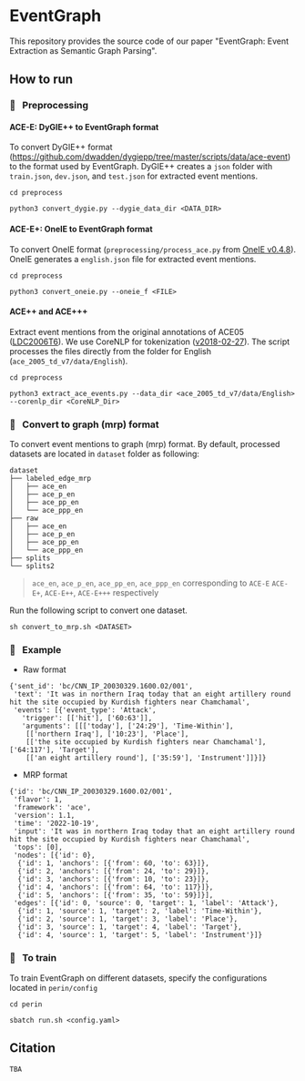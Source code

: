 # EventGraph

This repository provides the source code of our paper "EventGraph: Event Extraction as Semantic Graph Parsing".



## How to run

### :feet: &nbsp; Preprocessing

#### ACE-E: DyGIE++ to EventGraph format

To convert DyGIE++ format (https://github.com/dwadden/dygiepp/tree/master/scripts/data/ace-event) to the format used by EventGraph. DyGIE++ creates a `json` folder with `train.json`, `dev.json`, and `test.json` for extracted event mentions.

```shell
cd preprocess

python3 convert_dygie.py --dygie_data_dir <DATA_DIR>
```

#### ACE-E+: OneIE to EventGraph format

To convert OneIE format (`preprocessing/process_ace.py` from [OneIE v0.4.8](https://blender.cs.illinois.edu/software/oneie/)). OneIE generates a `english.json` file for extracted event mentions.

```shell
cd preprocess

python3 convert_oneie.py --oneie_f <FILE>
```

#### ACE++ and ACE+++

Extract event mentions from the original annotations of ACE05 ([LDC2006T6](https://catalog.ldc.upenn.edu/LDC2006T06)). We use CoreNLP for tokenization ([v2018-02-27](http://nlp.stanford.edu/software/stanford-corenlp-full-2018-02-27.zip)). The script processes the files directly from the folder for English (`ace_2005_td_v7/data/English`).


```shell
cd preprocess

python3 extract_ace_events.py --data_dir <ace_2005_td_v7/data/English> --corenlp_dir <CoreNLP_Dir>
```

### :feet: &nbsp; Convert to graph (mrp) format 

To convert event mentions to graph (mrp) format. By default, processed datasets are located in `dataset` folder as following:

```
dataset
├── labeled_edge_mrp
│   ├── ace_en
│   ├── ace_p_en
│   ├── ace_pp_en
│   └── ace_ppp_en
├── raw
│   ├── ace_en
│   ├── ace_p_en
│   ├── ace_pp_en
│   └── ace_ppp_en
├── splits
└── splits2
```

> `ace_en`, `ace_p_en`, `ace_pp_en`, `ace_ppp_en` corresponding to `ACE-E` `ACE-E+`, `ACE-E++`, `ACE-E+++` respectively

Run the following script to convert one dataset.

```shell
sh convert_to_mrp.sh <DATASET>
```

### :feet: &nbsp; Example

- Raw format

```
{'sent_id': 'bc/CNN_IP_20030329.1600.02/001',
 'text': 'It was in northern Iraq today that an eight artillery round hit the site occupied by Kurdish fighters near Chamchamal',
 'events': [{'event_type': 'Attack',
   'trigger': [['hit'], ['60:63']],
   'arguments': [[['today'], ['24:29'], 'Time-Within'],
    [['northern Iraq'], ['10:23'], 'Place'],
    [['the site occupied by Kurdish fighters near Chamchamal'],['64:117'], 'Target'],
    [['an eight artillery round'], ['35:59'], 'Instrument']]}]}

```

- MRP format

```
{'id': 'bc/CNN_IP_20030329.1600.02/001',
 'flavor': 1,
 'framework': 'ace',
 'version': 1.1,
 'time': '2022-10-19',
 'input': 'It was in northern Iraq today that an eight artillery round hit the site occupied by Kurdish fighters near Chamchamal',
 'tops': [0],
 'nodes': [{'id': 0},
  {'id': 1, 'anchors': [{'from': 60, 'to': 63}]},
  {'id': 2, 'anchors': [{'from': 24, 'to': 29}]},
  {'id': 3, 'anchors': [{'from': 10, 'to': 23}]},
  {'id': 4, 'anchors': [{'from': 64, 'to': 117}]},
  {'id': 5, 'anchors': [{'from': 35, 'to': 59}]}],
 'edges': [{'id': 0, 'source': 0, 'target': 1, 'label': 'Attack'},
  {'id': 1, 'source': 1, 'target': 2, 'label': 'Time-Within'},
  {'id': 2, 'source': 1, 'target': 3, 'label': 'Place'},
  {'id': 3, 'source': 1, 'target': 4, 'label': 'Target'},
  {'id': 4, 'source': 1, 'target': 5, 'label': 'Instrument'}]}
```



### :feet: &nbsp; To train

To train EventGraph on different datasets, specify the configurations located in `perin/config`


```shell
cd perin

sbatch run.sh <config.yaml>
```


## Citation

```
TBA
```